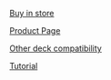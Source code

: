 
[Buy in store](https://store.bitcraze.io/products/z-ranger-deck-v2)

[Product Page](/products/z-ranger-deck-v2/)

[Other deck compatibility](/documentation/system/platform/cf2-expansiondecks/#deck---deck)

[Tutorial](/documentation/tutorials/getting-started-with-z-ranger-deck/)